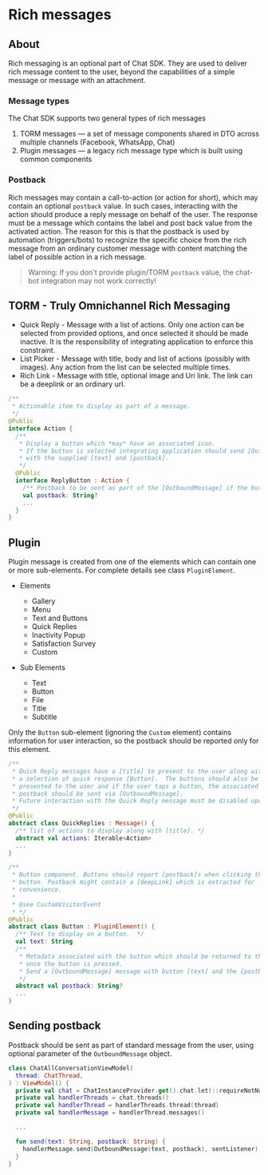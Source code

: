 # Rich messages

## About
Rich messaging is an optional part of Chat SDK. They are used to deliver rich message content to the user,
beyond the capabilities of a simple message or message with an attachment.

### Message types
The Chat SDK supports two general types of rich messages
1. TORM messages — a set of message components shared in DTO across multiple channels (Facebook, WhatsApp, Chat)
2. Plugin messages — a legacy rich message type which is built using common components

### Postback
Rich messages may contain a call-to-action (or action for short), which may contain
an optional `postback` value.
In such cases, interacting with the action should produce a reply message on behalf of the user.
The response must be a message which contains the label and post back value from the activated action.
The reason for this is that the postback is used by automation (triggers/bots) to recognize the specific choice from the rich message from
an ordinary customer message with content matching the label of possible action in a rich message.

> Warning: If you don't provide plugin/TORM `postback` value, the chat-bot integration may not work correctly!

## TORM - Truly Omnichannel Rich Messaging
* Quick Reply - Message with a list of actions. Only one action can be selected from provided options, and once selected it should be made inactive. It is the responsibility of integrating application to enforce this constraint.
* List Picker - Message with title, body and list of actions (possibly with images). Any action from the list can be selected multiple times.
* Rich Link - Message with title, optional image and Uri link. The link can be a deeplink or an ordinary url.

```kotlin
/**
 * Actionable item to display as part of a message.
 */
@Public
interface Action {
  /**
   * Display a button which *may* have an associated icon.
   * If the button is selected integrating application should send [OutboundMessage]
   * with the supplied [text] and [postback].
   */
  @Public
  interface ReplyButton : Action {
    /** Postback to be sent as part of the [OutboundMessage] if the button is selected. */
    val postback: String?
    ...
  }
}
```

## Plugin
Plugin message is created from one of the elements which can contain one or more sub-elements. For complete details
see class `PluginElement`.

* Elements
  * Gallery
  * Menu
  * Text and Buttons
  * Quick Replies 
  * Inactivity Popup 
  * Satisfaction Survey 
  * Custom

* Sub Elements
    * Text
    * Button
    * File
    * Title
    * Subtitle

Only the `Button` sub-element (ignoring the `Custom` element) contains information for user interaction, so the postback
should be reported only for this element.

```kotlin
/**
 * Quick Reply messages have a [title] to present to the user along with
 * a selection of quick response [Button].  The buttons should also be
 * presented to the user and if the user taps a button, the associated
 * postback should be sent via [OutboundMessage].
 * Future interaction with the Quick Reply message must be disabled upon action.
 */
@Public
abstract class QuickReplies : Message() {
  /** list of actions to display along with [title]. */
  abstract val actions: Iterable<Action>
  ...
}

/**
 * Button component. Buttons should report [postback]s when clicking the
 * button. Postback might contain a [deepLink] which is extracted for
 * convenience.
 *
 * @see CustomVisitorEvent
 * */
@Public
abstract class Button : PluginElement() {
  /** Text to display on a button.  */
  val text: String
  /**
   * Metadata associated with the button which should be returned to the server
   * once the button is pressed.
   * Send a [OutboundMessage] message with button [text] and the [postback] values.
   */
  abstract val postback: String?
  ...
}
```

## Sending postback
Postback should be sent as part of standard message from the user, using optional parameter of the `OutboundMessage` object.

```kotlin
class ChatAllConversationViewModel(
  thread: ChatThread,
) : ViewModel() {
  private val chat = ChatInstanceProvider.get().chat.let(::requireNotNull)
  private val handlerThreads = chat.threads()
  private val handlerThread = handlerThreads.thread(thread)
  private val handlerMessage = handlerThread.messages()

  ...

  fun send(text: String, postback: String) {
    handlerMessage.send(OutboundMessage(text, postback), sentListener)
  }
}
```
